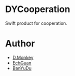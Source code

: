 # DYCooperation
Swift product for cooperation.
# Author
* <a href="https://github.com/maqinjun">D.Monkey</a>
* <a href="https://github.com/echguan">EchGuan</a>
* <a href="https://github.com/banyudu">BanYuDu</a>
